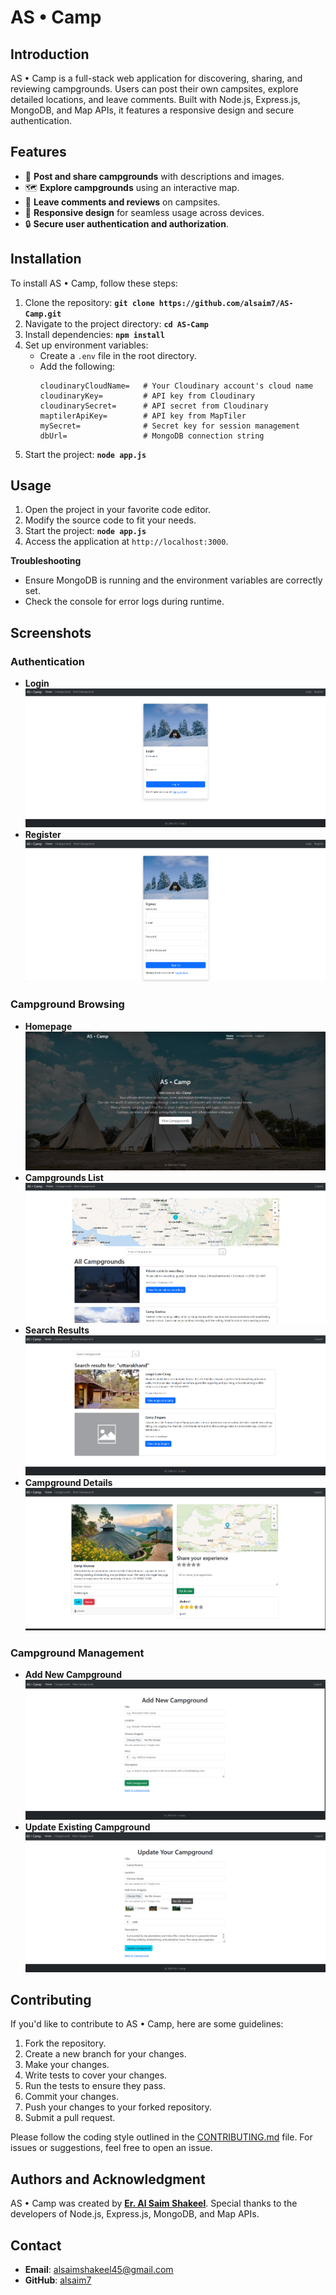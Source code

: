 # **AS • Camp**

## **Introduction**
AS • Camp is a full-stack web application for discovering, sharing, and reviewing campgrounds. Users can post their own campsites, explore detailed locations, and leave comments. Built with Node.js, Express.js, MongoDB, and Map APIs, it features a responsive design and secure authentication.

<!-- Check out the live application here: [AS • Camp Demo](https://your-demo-link.com). -->

## **Features**
- 🌄 **Post and share campgrounds** with descriptions and images.
- 🗺️ **Explore campgrounds** using an interactive map.
- 💬 **Leave comments and reviews** on campsites.
- 📱 **Responsive design** for seamless usage across devices.
- 🔒 **Secure user authentication and authorization**.

## **Installation**

To install AS • Camp, follow these steps:

1. Clone the repository: **`git clone https://github.com/alsaim7/AS-Camp.git`**
2. Navigate to the project directory: **`cd AS-Camp`**
3. Install dependencies: **`npm install`**
4. Set up environment variables:
   - Create a `.env` file in the root directory.
   - Add the following:
     ```
     cloudinaryCloudName=   # Your Cloudinary account's cloud name
     cloudinaryKey=         # API key from Cloudinary
     cloudinarySecret=      # API secret from Cloudinary
     maptilerApiKey=        # API key from MapTiler
     mySecret=              # Secret key for session management
     dbUrl=                 # MongoDB connection string
     ```
5. Start the project: **`node app.js`**

## **Usage**

1. Open the project in your favorite code editor.
2. Modify the source code to fit your needs.
3. Start the project: **`node app.js`**
4. Access the application at `http://localhost:3000`.

**Troubleshooting**  
- Ensure MongoDB is running and the environment variables are correctly set.
- Check the console for error logs during runtime.

## **Screenshots**

### **Authentication**
- **Login**
  ![Login](screenshots/login.png)  
- **Register**
  ![Register](screenshots/register.png)  

### **Campground Browsing**
- **Homepage**
  ![Homepage](screenshots/homepage.png)  
- **Campgrounds List**
  ![Campgrounds](screenshots/campgrounds_list.png)  
- **Search Results**
  ![Campgrounds Searching](screenshots/search_results.png)  
- **Campground Details**
  ![Campground Details](screenshots/campground_details.png)  

### **Campground Management**
- **Add New Campground**
  ![Campground Add Form](screenshots/add_new_camp.png)  
- **Update Existing Campground**
  ![Campground Update Form](screenshots/update_camp.png)  

## **Contributing**

If you'd like to contribute to AS • Camp, here are some guidelines:

1. Fork the repository.
2. Create a new branch for your changes.
3. Make your changes.
4. Write tests to cover your changes.
5. Run the tests to ensure they pass.
6. Commit your changes.
7. Push your changes to your forked repository.
8. Submit a pull request.

Please follow the coding style outlined in the [CONTRIBUTING.md](./CONTRIBUTING.md) file. For issues or suggestions, feel free to open an issue.

## **Authors and Acknowledgment**

AS • Camp was created by **[Er. Al Saim Shakeel](https://github.com/alsaim7)**. Special thanks to the developers of Node.js, Express.js, MongoDB, and Map APIs.

## **Contact**

- **Email**: [alsaimshakeel45@gmail.com](mailto:alsaimshakeel45@gmail.com)  
- **GitHub**: [alsaim7](https://github.com/alsaim7)